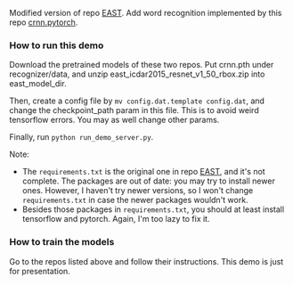 Modified version of repo [EAST](https://github.com/argman/EAST). Add word recognition implemented by this repo [crnn.pytorch](https://github.com/meijieru/crnn.pytorch).

### How to run this demo

Download the pretrained models of these two repos. Put crnn.pth under recognizer/data, and unzip east\_icdar2015\_resnet\_v1\_50\_rbox.zip into east_model_dir.

Then, create a config file by ```mv config.dat.template config.dat```, and change the checkpoint_path param in this file. This is to avoid weird tensorflow errors. You may as well change other params.

Finally, run ```python run_demo_server.py```.

Note:
+ The ```requirements.txt``` is the original one in repo [EAST](https://github.com/argman/EAST), and it's not complete. The packages are out of date: you may try to install newer ones. However, I haven't try newer versions, so I won't change ```requirements.txt``` in case the newer packages wouldn't work.
+ Besides those packages in ```requirements.txt```, you should at least install tensorflow and pytorch. Again, I'm too lazy to fix it.

### How to train the models

Go to the repos listed above and follow their instructions. This demo is just for presentation.

